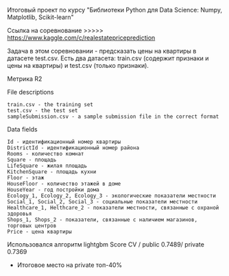 
Итоговый проект по курсу "Библиотеки Python для Data Science: Numpy, Matplotlib, Scikit-learn"

Ссылка на соревнование >>>>>  https://www.kaggle.com/c/realestatepriceprediction

Задача в этом соревновании - предсказать цены на квартиры в датасете test.csv. 
 Есть два датасета: train.csv (содержит признаки и цены на квартиры) и test.csv (только признаки).

Метрика R2

File descriptions

    train.csv - the training set
    test.csv - the test set
    sampleSubmission.csv - a sample submission file in the correct format

Data fields

    Id - идентификационный номер квартиры
    DistrictId - идентификационный номер района
    Rooms - количество комнат
    Square - площадь
    LifeSquare - жилая площадь
    KitchenSquare - площадь кухни
    Floor - этаж
    HouseFloor - количество этажей в доме
    HouseYear - год постройки дома
    Ecology_1, Ecology_2, Ecology_3 - экологические показатели местности
    Social_1, Social_2, Social_3 - социальные показатели местности
    Healthcare_1, Helthcare_2 - показатели местности, связанные с охраной здоровья
    Shops_1, Shops_2 - показатели, связанные с наличием магазинов, торговых центров
    Price - цена квартиры 
    
    
 Использовался алгоритм lightgbm
Score CV / public 0.7489/ private   0.7369
- Итоговое место на private топ-40%
